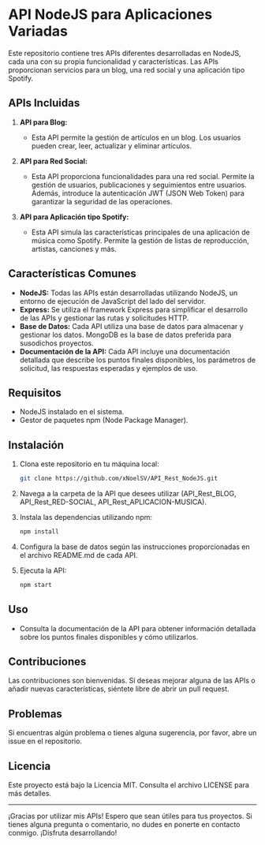 # API NodeJS para Aplicaciones Variadas

Este repositorio contiene tres APIs diferentes desarrolladas en NodeJS, cada una con su propia funcionalidad y características. Las APIs proporcionan servicios para un blog, una red social y una aplicación tipo Spotify.

## APIs Incluidas

1. **API para Blog:**
   - Esta API permite la gestión de artículos en un blog. Los usuarios pueden crear, leer, actualizar y eliminar artículos.

2. **API para Red Social:**
   - Esta API proporciona funcionalidades para una red social. Permite la gestión de usuarios, publicaciones y seguimientos entre usuarios. Además, introduce la autenticación JWT (JSON Web Token) para garantizar la seguridad de las operaciones.

3. **API para Aplicación tipo Spotify:**
   - Esta API simula las características principales de una aplicación de música como Spotify. Permite la gestión de listas de reproducción, artistas, canciones y más.

## Características Comunes

- **NodeJS:** Todas las APIs están desarrolladas utilizando NodeJS, un entorno de ejecución de JavaScript del lado del servidor.
- **Express:** Se utiliza el framework Express para simplificar el desarrollo de las APIs y gestionar las rutas y solicitudes HTTP.
- **Base de Datos:** Cada API utiliza una base de datos para almacenar y gestionar los datos. MongoDB es la base de datos preferida para susodichos proyectos.
- **Documentación de la API:** Cada API incluye una documentación detallada que describe los puntos finales disponibles, los parámetros de solicitud, las respuestas esperadas y ejemplos de uso.

## Requisitos

- NodeJS instalado en el sistema.
- Gestor de paquetes npm (Node Package Manager).

## Instalación

1. Clona este repositorio en tu máquina local:

    ```bash
    git clone https://github.com/xNoelSV/API_Rest_NodeJS.git
    ```

2. Navega a la carpeta de la API que desees utilizar (API_Rest_BLOG, API_Rest_RED-SOCIAL, API_Rest_APLICACION-MUSICA).

3. Instala las dependencias utilizando npm:

    ```bash
    npm install
    ```

4. Configura la base de datos según las instrucciones proporcionadas en el archivo README.md de cada API.

5. Ejecuta la API:

    ```bash
    npm start
    ```

## Uso

- Consulta la documentación de la API para obtener información detallada sobre los puntos finales disponibles y cómo utilizarlos.

## Contribuciones

Las contribuciones son bienvenidas. Si deseas mejorar alguna de las APIs o añadir nuevas características, siéntete libre de abrir un pull request.

## Problemas

Si encuentras algún problema o tienes alguna sugerencia, por favor, abre un issue en el repositorio.

## Licencia

Este proyecto está bajo la Licencia MIT. Consulta el archivo LICENSE para más detalles.

---

¡Gracias por utilizar mis APIs! Espero que sean útiles para tus proyectos. Si tienes alguna pregunta o comentario, no dudes en ponerte en contacto conmigo. ¡Disfruta desarrollando!
